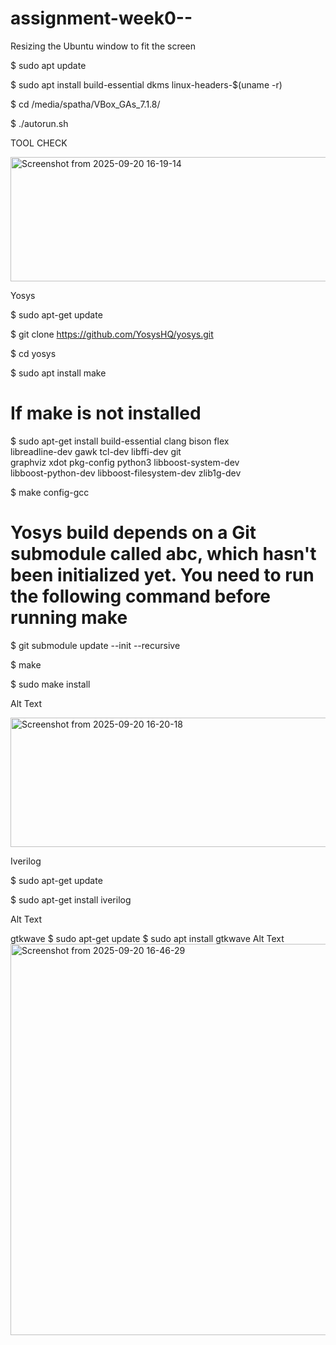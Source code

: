 
# assignment-week0--
Resizing the Ubuntu window to fit the screen



$ sudo apt update




$ sudo apt install build-essential dkms linux-headers-$(uname -r)



$ cd /media/spatha/VBox_GAs_7.1.8/


$ ./autorun.sh



TOOL CHECK



<img width="788" height="199" alt="Screenshot from 2025-09-20 16-19-14" src="https://github.com/user-attachments/assets/6542120d-3bbf-425d-8f4e-ad2f40cedbb3" />



Yosys


$ sudo apt-get update


$ git clone https://github.com/YosysHQ/yosys.git


$ cd yosys


$ sudo apt install make       

# If make is not installed


$ sudo apt-get install build-essential clang bison flex \
    libreadline-dev gawk tcl-dev libffi-dev git \
    graphviz xdot pkg-config python3 libboost-system-dev \
    libboost-python-dev libboost-filesystem-dev zlib1g-dev


    
$ make config-gcc


# Yosys build depends on a Git submodule called abc, which hasn't been initialized yet. You need to run the following command before running make


$ git submodule update --init --recursive


$ make 


$ sudo make install


Alt Text


<img width="799" height="207" alt="Screenshot from 2025-09-20 16-20-18" src="https://github.com/user-attachments/assets/f85766fb-d0d5-4b9f-a5cb-c21f0274b682" />



Iverilog


$ sudo apt-get update


$ sudo apt-get install iverilog


Alt Text

gtkwave
$ sudo apt-get update
$ sudo apt install gtkwave
Alt Text
<img width="998" height="626" alt="Screenshot from 2025-09-20 16-46-29" src="https://github.com/user-attachments/assets/3831b1a4-8a7a-4520-bdf9-7c45d6b729f8" />
